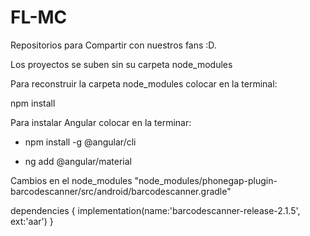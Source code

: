 # FL-MC

Repositorios para Compartir con nuestros fans :D.

Los proyectos se suben sin su carpeta node_modules

Para reconstruir la carpeta node_modules colocar en la terminal:

npm install

Para instalar Angular colocar en la terminar:
- npm install -g @angular/cli
  
- ng add @angular/material

Cambios en el node_modules
"node_modules/phonegap-plugin-barcodescanner/src/android/barcodescanner.gradle"

dependencies {
    implementation(name:'barcodescanner-release-2.1.5', ext:'aar')
}
